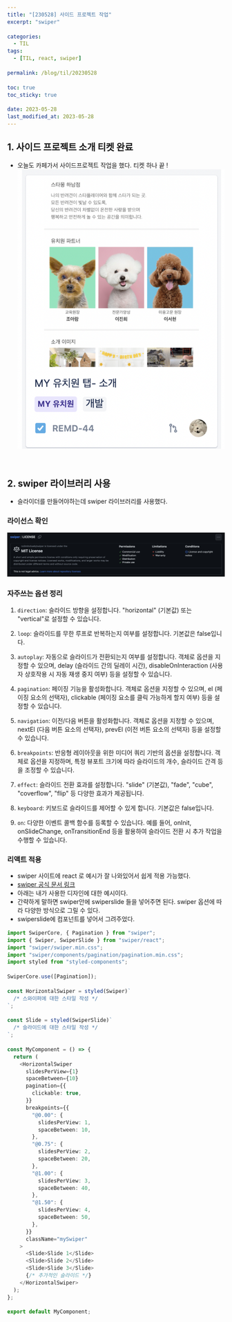 ```yaml
---
title: "[230528] 사이드 프로젝트 작업"
excerpt: "swiper"

categories:
  - TIL
tags:
  - [TIL, react, swiper]

permalink: /blog/til/20230528

toc: true
toc_sticky: true

date: 2023-05-28
last_modified_at: 2023-05-28
---
```


## 1. 사이드 프로젝트 소개 티켓 완료

- 오늘도 카페가서 사이드프로젝트 작업을 했다. 티켓 하나 끝 !
  ![swiper-license](/assets/images/TIL/230528-2.png)

  <br>

## 2. swiper 라이브러리 사용

- 슬라이더를 만들어야하는데 swiper 라이브러리를 사용했다.

### 라이선스 확인

![swiper-license](/assets/images/TIL/230528-1.png)

### 자주쓰는 옵션 정리

1. `direction`: 슬라이드 방향을 설정합니다. "horizontal" (기본값) 또는 "vertical"로 설정할 수 있습니다.

2. `loop`: 슬라이드를 무한 루프로 반복하는지 여부를 설정합니다. 기본값은 false입니다.

3. `autoplay`: 자동으로 슬라이드가 전환되는지 여부를 설정합니다. 객체로 옵션을 지정할 수 있으며, delay (슬라이드 간의 딜레이 시간), disableOnInteraction (사용자 상호작용 시 자동 재생 중지 여부) 등을 설정할 수 있습니다.

4. `pagination`: 페이징 기능을 활성화합니다. 객체로 옵션을 지정할 수 있으며, el (페이징 요소의 선택자), clickable (페이징 요소를 클릭 가능하게 할지 여부) 등을 설정할 수 있습니다.

5. `navigation`: 이전/다음 버튼을 활성화합니다. 객체로 옵션을 지정할 수 있으며, nextEl (다음 버튼 요소의 선택자), prevEl (이전 버튼 요소의 선택자) 등을 설정할 수 있습니다.

6. `breakpoints`: 반응형 레이아웃을 위한 미디어 쿼리 기반의 옵션을 설정합니다. 객체로 옵션을 지정하며, 특정 뷰포트 크기에 따라 슬라이드의 개수, 슬라이드 간격 등을 조정할 수 있습니다.

7. `effect`: 슬라이드 전환 효과를 설정합니다. "slide" (기본값), "fade", "cube", "coverflow", "flip" 등 다양한 효과가 제공됩니다.

8. `keyboard`: 키보드로 슬라이드를 제어할 수 있게 합니다. 기본값은 false입니다.

9. `on`: 다양한 이벤트 콜백 함수를 등록할 수 있습니다. 예를 들어, onInit, onSlideChange, onTransitionEnd 등을 활용하여 슬라이드 전환 시 추가 작업을 수행할 수 있습니다.

### 리액트 적용

- swiper 사이트에 react 로 예시가 잘 나와있어서 쉽게 적용 가능했다.
- [swiper 공식 문서 링크](https://swiperjs.com/demos#effect-fade)
- 아래는 내가 사용한 디자인에 대한 예시이다.
- 간략하게 말하면 swiper안에 swiperslide 들을 넣어주면 된다. swiper 옵션에 따라 다양한 방식으로 그릴 수 있다.
- swiperslide에 컴포넌트를 넣어서 그려주었다.

```typescript
import SwiperCore, { Pagination } from "swiper";
import { Swiper, SwiperSlide } from "swiper/react";
import "swiper/swiper.min.css";
import "swiper/components/pagination/pagination.min.css";
import styled from "styled-components";

SwiperCore.use([Pagination]);

const HorizontalSwiper = styled(Swiper)`
  /* 스와이퍼에 대한 스타일 작성 */
`;

const Slide = styled(SwiperSlide)`
  /* 슬라이드에 대한 스타일 작성 */
`;

const MyComponent = () => {
  return (
    <HorizontalSwiper
      slidesPerView={1}
      spaceBetween={10}
      pagination={{
        clickable: true,
      }}
      breakpoints={{
        "@0.00": {
          slidesPerView: 1,
          spaceBetween: 10,
        },
        "@0.75": {
          slidesPerView: 2,
          spaceBetween: 20,
        },
        "@1.00": {
          slidesPerView: 3,
          spaceBetween: 40,
        },
        "@1.50": {
          slidesPerView: 4,
          spaceBetween: 50,
        },
      }}
      className="mySwiper"
    >
      <Slide>Slide 1</Slide>
      <Slide>Slide 2</Slide>
      <Slide>Slide 3</Slide>
      {/* 추가적인 슬라이드 */}
    </HorizontalSwiper>
  );
};

export default MyComponent;
```
